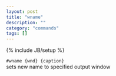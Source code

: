 ```yaml
---
layout: post
title: "wname"
description: ""
category: "commands"
tags: []
---
```

{% include JB/setup %}

`#wname {wnd} {caption}`  
  sets new name to specified output window